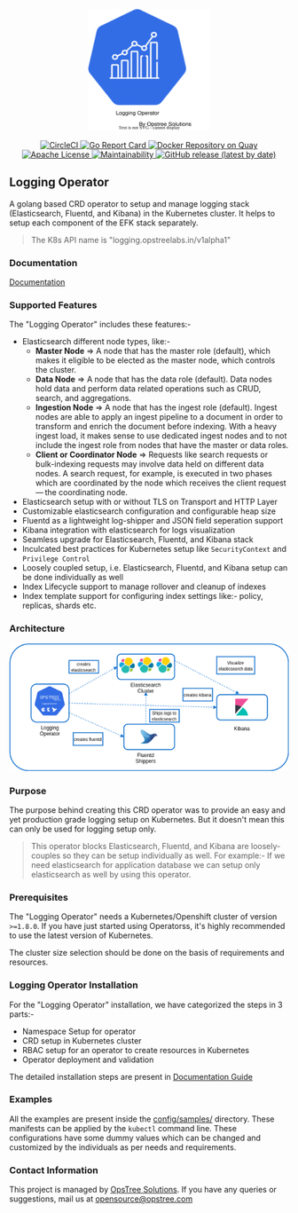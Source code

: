<p align="center">
  <img src="./static/logging-operator-logo2.svg" height="220" width="220">
</p>

<p align="center">
  <a href="https://circleci.com/gh/OT-CONTAINER-KIT/logging-operator/tree/master">
    <img src="https://circleci.com/gh/OT-CONTAINER-KIT/logging-operator/tree/master.svg?style=shield" alt="CircleCI">
  </a>

  <a href="https://goreportcard.com/report/github.com/OT-CONTAINER-KIT/logging-operator">
    <img src="https://goreportcard.com/badge/github.com/OT-CONTAINER-KIT/logging-operator" alt="Go Report Card">
  </a>

  <a href="https://quay.io/repository/opstree/logging-operator">
    <img src="https://img.shields.io/badge/container-ready-green" alt="Docker Repository on Quay">
  </a>

  <a href="https://github.com/OT-CONTAINER-KIT/logging-operator/blob/master/LICENSE">
    <img src="https://img.shields.io/badge/License-Apache%202.0-blue.svg" alt="Apache License">
  </a>

  <a href="https://codeclimate.com/github/OT-CONTAINER-KIT/logging-operator/maintainability">
    <img src="https://api.codeclimate.com/v1/badges/f9e99ffcba997de51eaa/maintainability" alt="Maintainability">
  </a>

  <a href="https://github.com/OT-CONTAINER-KIT/logging-operator/releases">
    <img src="https://img.shields.io/github/v/release/OT-CONTAINER-KIT/logging-operator" alt="GitHub release (latest by date)">
  </a>
</p>

## Logging Operator

A golang based CRD operator to setup and manage logging stack (Elasticsearch, Fluentd, and Kibana) in the Kubernetes cluster. It helps to setup each component of the EFK stack separately.

> The K8s API name is "logging.opstreelabs.in/v1alpha1"

### Documentation

[Documentation](https://docs.opstreelabs.in/logging-operator)

### Supported Features

The "Logging Operator" includes these features:-

- Elasticsearch different node types, like:-
  - **Master Node** => A node that has the master role (default), which makes it eligible to be elected as the master node, which controls the cluster.
  - **Data Node** => A node that has the data role (default). Data nodes hold data and perform data related operations such as CRUD, search, and aggregations.
  - **Ingestion Node** => A node that has the ingest role (default). Ingest nodes are able to apply an ingest pipeline to a document in order to transform and enrich the document before indexing. With a heavy ingest load, it makes sense to use dedicated ingest nodes and to not include the ingest role from nodes that have the master or data roles.
  - **Client or Coordinator Node** => Requests like search requests or bulk-indexing requests may involve data held on different data nodes. A search request, for example, is executed in two phases which are coordinated by the node which receives the client request — the coordinating node.
- Elasticsearch setup with or without TLS on Transport and HTTP Layer
- Customizable elasticsearch configuration and configurable heap size
- Fluentd as a lightweight log-shipper and JSON field seperation support
- Kibana integration with elasticsearch for logs visualization
- Seamless upgrade for Elasticsearch, Fluentd, and Kibana stack
- Inculcated best practices for Kubernetes setup like `SecurityContext` and `Privilege Control`
- Loosely coupled setup, i.e. Elasticsearch, Fluentd, and Kibana setup can be done individually as well
- Index Lifecycle support to manage rollover and cleanup of indexes
- Index template support for configuring index settings like:- policy, replicas, shards etc.

### Architecture

<div align="center">
    <img src="./static/logging-operator-arch.png">
</div>

### Purpose

The purpose behind creating this CRD operator was to provide an easy and yet production grade logging setup on Kubernetes. But it doesn't mean this can only be used for logging setup only.

> This operator blocks Elasticsearch, Fluentd, and Kibana are loosely-couples so they can be setup individually as well. For example:- If we need elasticsearch for application database we can setup only elasticsearch as well by using this operator.

### Prerequisites

The "Logging Operator" needs a Kubernetes/Openshift cluster of version `>=1.8.0`. If you have just started using Operatorss, it's highly recommended to use the latest version of Kubernetes.

The cluster size selection should be done on the basis of requirements and resources.

### Logging Operator Installation

For the "Logging Operator" installation, we have categorized the steps in 3 parts:-

- Namespace Setup for operator
- CRD setup in Kubernetes cluster
- RBAC setup for an operator to create resources in Kubernetes
- Operator deployment and validation

The detailed installation steps are present in [Documentation Guide](https://docs.opstreelabs.in/logging-operator)

### Examples

All the examples are present inside the [config/samples/](./config/samples/) directory. These manifests can be applied by the `kubectl` command line. These configurations have some dummy values which can be changed and customized by the individuals as per needs and requirements.

### Contact Information

This project is managed by [OpsTree Solutions](https://opstree.com). If you have any queries or suggestions, mail us at opensource@opstree.com
